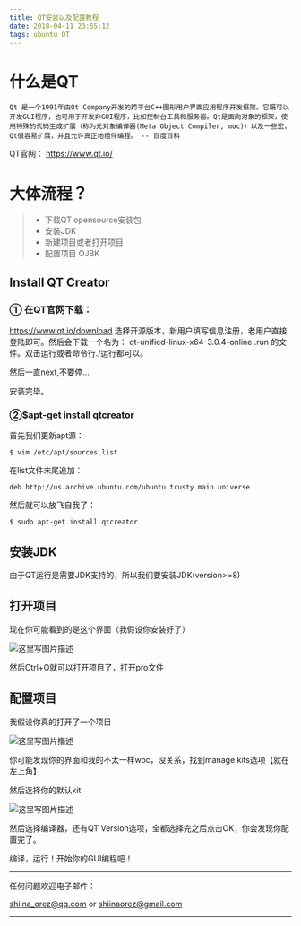 ```yaml
---
title: QT安装以及配置教程
date: 2018-04-11 23:55:12
tags: ubuntu QT
---
```


# 什么是QT

	Qt 是一个1991年由Qt Company开发的跨平台C++图形用户界面应用程序开发框架。它既可以开发GUI程序，也可用于开发非GUI程序，比如控制台工具和服务器。Qt是面向对象的框架，使用特殊的代码生成扩展（称为元对象编译器(Meta Object Compiler, moc)）以及一些宏，Qt很容易扩展，并且允许真正地组件编程。 -- 百度百科

QT官网： https://www.qt.io/

# 大体流程？

> * 下载QT opensource安装包
> * 安装JDK
> * 新建项目或者打开项目
> * 配置项目
> OJBK

## Install QT Creator

### ① 在QT官网下载：

https://www.qt.io/download
选择开源版本，新用户填写信息注册，老用户直接登陆即可。然后会下载一个名为：
	qt-unified-linux-x64-3.0.4-online .run
的文件。双击运行或者命令行./运行都可以。

然后一直next,不要停...

安装完毕。

### ②$apt-get install qtcreator

首先我们更新apt源：

	$ vim /etc/apt/sources.list

在list文件末尾追加：
	
	deb http://us.archive.ubuntu.com/ubuntu trusty main universe

然后就可以放飞自我了：

	$ sudo apt-get install qtcreator

## 安装JDK

由于QT运行是需要JDK支持的，所以我们要安装JDK(version>=8)

## 打开项目

现在你可能看到的是这个界面（我假设你安装好了）

![这里写图片描述](http://img.blog.csdn.net/20180411234219716?watermark/2/text/aHR0cDovL2Jsb2cuY3Nkbi5uZXQvU2hpaW5hX09yZXo=/font/5a6L5L2T/fontsize/400/fill/I0JBQkFCMA==/dissolve/70/gravity/SouthEast)

然后Ctrl+O就可以打开项目了，打开pro文件

## 配置项目

我假设你真的打开了一个项目

![这里写图片描述](http://img.blog.csdn.net/20180411234703400?watermark/2/text/aHR0cDovL2Jsb2cuY3Nkbi5uZXQvU2hpaW5hX09yZXo=/font/5a6L5L2T/fontsize/400/fill/I0JBQkFCMA==/dissolve/70/gravity/SouthEast)

你可能发现你的界面和我的不太一样woc，没关系，找到manage kits选项【就在左上角】

然后选择你的默认kit

![这里写图片描述](http://img.blog.csdn.net/20180411235117234?watermark/2/text/aHR0cDovL2Jsb2cuY3Nkbi5uZXQvU2hpaW5hX09yZXo=/font/5a6L5L2T/fontsize/400/fill/I0JBQkFCMA==/dissolve/70/gravity/SouthEast)

然后选择编译器，还有QT Version选项，全都选择完之后点击OK，你会发现你配置完了。

编译，运行！开始你的GUI编程吧！

------

任何问题欢迎电子邮件：

shiina_orez@qq.com or shiinaorez@gmail.com

-----
